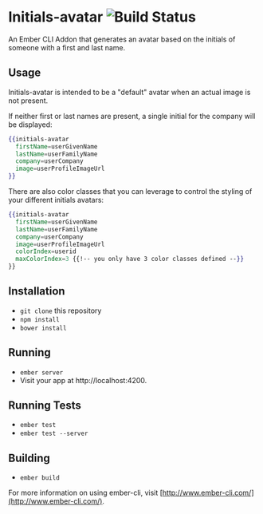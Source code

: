 # Initials-avatar ![Build Status](https://travis-ci.org/freshbooks/initials-avatar.svg)

An Ember CLI Addon that generates an avatar based on the initials of someone
with a first and last name.

## Usage

Initials-avatar is intended to be a "default" avatar when an actual image is not
present.

If neither first or last names are present, a single initial for the company
will be displayed:

```hbs
{{initials-avatar
  firstName=userGivenName
  lastName=userFamilyName
  company=userCompany
  image=userProfileImageUrl
}}
```

There are also color classes that you can leverage to control the styling of
your different initials avatars:

```hbs
{{initials-avatar
  firstName=userGivenName
  lastName=userFamilyName
  company=userCompany
  image=userProfileImageUrl
  colorIndex=userid
  maxColorIndex=3 {{!-- you only have 3 color classes defined --}}
}}
```

## Installation

* `git clone` this repository
* `npm install`
* `bower install`

## Running

* `ember server`
* Visit your app at http://localhost:4200.

## Running Tests

* `ember test`
* `ember test --server`

## Building

* `ember build`

For more information on using ember-cli, visit [http://www.ember-cli.com/](http://www.ember-cli.com/).
